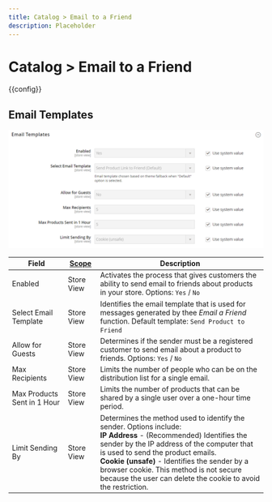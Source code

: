 ```yaml
---
title: Catalog > Email to a Friend
description: Placeholder
---
```

# Catalog > Email to a Friend

{{config}}

## Email Templates

![Email Templates](./assets/email-to-a-friend-email-templates.png)<!-- zoom -->

<!-- Email Templates](https://docs.magento.com/user-guide/marketing/email-template-configuration.html) -->

|Field|[Scope](../../getting-started/websites-stores-views.md#scope-settings)|Description|
|--- |--- |--- |
|Enabled|Store View|Activates the process that gives customers the ability to send email to friends about products in your store. Options: `Yes` / `No`|
|Select Email Template|Store View|Identifies the email template that is used for messages generated by thee _Email a Friend_ function. Default template: `Send Product to Friend`|
|Allow for Guests|Store View|Determines if the sender must be a registered customer to send email about a product to friends. Options: `Yes` / `No`|
|Max Recipients|Store View|Limits the number of people who can be on the distribution list for a single email.|
|Max Products Sent in 1  Hour|Store View|Limits the number of products   that can be shared by a single user over a one-hour time period.|
|Limit Sending By|Store View|Determines the method used to identify the sender. Options include: <br/>**IP Address** - (Recommended) Identifies the sender by the IP address of the computer that is used to send the product emails. <br/>**Cookie (unsafe)** - Identifies the sender by a browser cookie. This method is not secure because the user can delete the cookie to avoid the restriction.|
